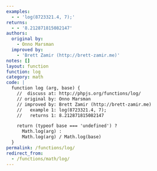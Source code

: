 ```yaml
---
examples:
  - - 'log(8723321.4, 7);'
returns:
  - - '8.212871815082147'
authors:
  original by:
    - Onno Marsman
  improved by:
    - 'Brett Zamir (http://brett-zamir.me)'
notes: []
layout: function
function: log
category: math
code: |
  function log (arg, base) {
    //  discuss at: http://phpjs.org/functions/log/
    // original by: Onno Marsman
    // improved by: Brett Zamir (http://brett-zamir.me)
    //   example 1: log(8723321.4, 7);
    //   returns 1: 8.212871815082147

    return (typeof base === 'undefined') ?
      Math.log(arg) :
      Math.log(arg) / Math.log(base)
  }
permalink: /functions/log/
redirect_from:
  - /functions/math/log/
---
```


<!-- WARNING! This file is auto generated by `npm run web:inject`, do not edit by hand -->
